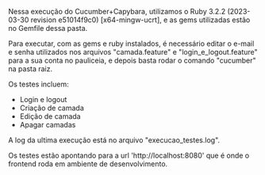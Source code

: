 Nessa execução do Cucumber+Capybara, utilizamos o Ruby 3.2.2 (2023-03-30 revision e51014f9c0) [x64-mingw-ucrt], e as gems utilizadas estão no Gemfile dessa pasta.

Para executar, com as gems e ruby instalados, é necessário editar o e-mail e senha utilizados nos arquivos "camada.feature" e "login_e_logout.feature" para a sua conta no pauliceia, e depois basta rodar o comando "cucumber" na pasta raiz.

Os testes incluem:
- Login e logout
- Criação de camada
- Edição de camada
- Apagar camadas

A log da ultima execução está no arquivo "execucao_testes.log".

Os testes estão apontando para a url 'http://localhost:8080' que é onde o frontend roda em ambiente de desenvolvimento.